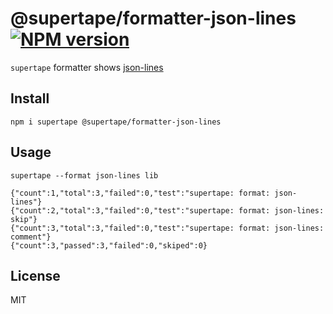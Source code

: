 # @supertape/formatter-json-lines [![NPM version][NPMIMGURL]][NPMURL]

[NPMIMGURL]: https://img.shields.io/npm/v/@supertape/formatter-json-lines.svg?style=flat&longCache=true
[NPMURL]: https://npmjs.org/package/@supertape/formatter-json-lines "npm"

`supertape` formatter shows [json-lines](https://jsonlines.org/)

## Install

```
npm i supertape @supertape/formatter-json-lines
```

## Usage

```
supertape --format json-lines lib

{"count":1,"total":3,"failed":0,"test":"supertape: format: json-lines"}
{"count":2,"total":3,"failed":0,"test":"supertape: format: json-lines: skip"}
{"count":3,"total":3,"failed":0,"test":"supertape: format: json-lines: comment"}
{"count":3,"passed":3,"failed":0,"skiped":0}
```

## License

MIT
